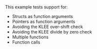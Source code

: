 This example tests support for:

* Structs as function arguments
* Pointers as function arguments
* Avoiding the KLEE over-shift check
* Avoiding the KLEE divide by zero check
* Multiple functions
* Function calls
